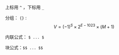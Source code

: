 上标用 `^` ，下标用 `_`

分组： `{}` :
$$
V=(-1)^S \times 2^ {E-1023} \times (M+1)
$$


内联公式： `$ ... $`

块公式：`$$ ... $$`

